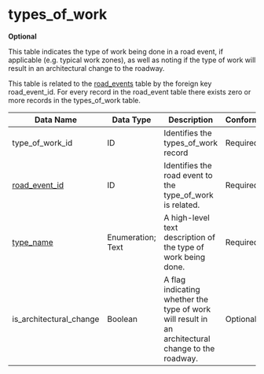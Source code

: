 # types_of_work
**Optional**

This table indicates the type of work being done in a road event, if applicable (e.g. typical work zones), as well as noting if the type of work will result in an architectural change to the roadway.

This table is related to the [road_events](/data-tables/road_events.md) table by the foreign key road_event_id.  For every record in the road_event table there exists zero or more records in the types_of_work table.

Data Name|Data Type|Description|Conformance|Notes
-|-|-|-|-|
type_of_work_id|ID|Identifies the types_of_work record|Required|Primary key
[road_event_id](/data-tables/road_events.md)|ID|Identifies the road event to the type_of_work is related.|Required|Foreign key
[type_name](/data-table/enumerated-field-definitions.md#Types-of-Work-Type-Names-Table)|Enumeration; Text|A high-level text description of the type of work being done.|Required|
is_architectural_change|Boolean|A flag indicating whether the type of work will result in an architectural change to the roadway.|Optional|
